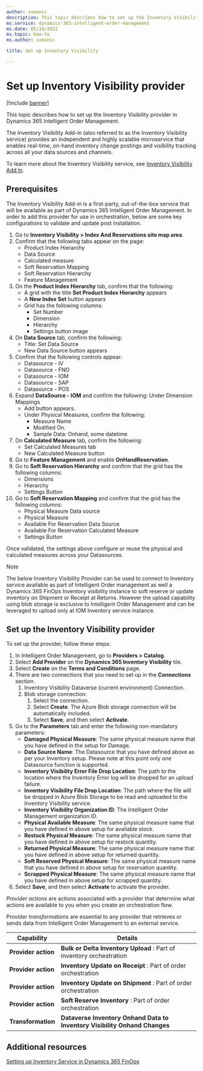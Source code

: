 ```yaml
---
author: sumanic
description: This topic describes how to set up the Inventory Visibility provider in Dynamics 365 Intelligent Order Management.
ms.service: dynamics-365-intelligent-order-management
ms.date: 05/24/2022
ms.topic: how-to
ms.author: sumanic

title: Set up Inventory Visibility

---
```


# Set up Inventory Visibility provider

[!include [banner](includes/banner.md)]

This topic describes how to set up the Inventory Visibility provider in Dynamics 365 Intelligent Order Management.

The Inventory Visibility Add-in (also referred to as the Inventory Visibility service) provides an independent and highly scalable microservice that enables real-time, on-hand inventory change postings and visibility tracking across all your data sources and channels.  
  
To learn more about the Inventory Visibility service, see [Inventory Visibility Add In](/dynamics365/supply-chain/inventory/inventory-visibility). 

## Prerequisites

The Inventory Visibility Add-in is a first-party, out-of-the-box service that will be available as part of Dynamics 365 Intelligent Order Management. In order to add this provider for use in orchestration, below are some key configurations to validate and update post installation.

1. Go to **Inventory Visibility \> Index And Reservations site map area**.
1. Confirm that the following tabs appear on the page:
    - Product Index Hierarchy
    - Data Source
    - Calculated measure
    - Soft Reservation Mapping
    - Soft Reservation Hierarchy
    - Feature Management
1. On the **Product Index Hierarchy** tab, confirm that the following:
    - A grid with the title **Set Product Index Hierarchy** appears
    - A **New Index Set** button appears
    - Grid has the following columns:
        - Set Number
        - Dimension
        - Hierarchy
        - Settings button image
1. On **Data Source** tab, confirm the following:
    - Title: Set Data Source
    - New Data Source button appears
1. Confirm that the following controls appear:
    - Datasource - IV
    - Datasource - FNO
    - Datasource - IOM
    - Datasource - SAP
    - Datasource - POS
1. Expand **DataSource - IOM** and confirm the following:
    Under Dimension Mappings
    - Add button appears. 
    - Under Physical Measures, confirm the following:
       - Measure Name
       - Modified On.
       - Sample Data: Onhand, some datetime     
1. On **Calculated Measure** tab, confirm the following:
    - Set Calculated Measures tab
    - New Calculated Measure button
1. Go to **Feature Management** and enable **OnHandReservation**.
1. Go to **Soft Reservation Hierarchy** and confirm that the grid has the following columns:
    - Dimensions
    - Hierarchy
    - Settings Button
1. Go to **Soft Reservation Mapping** and confirm that the grid has the following columns:
   - Physical Measure Data source
   - Physical Measure
   - Available For Reservation Data Source
   - Available For Reservation Calculated Measure
   - Settings Button

Once validated, the settings above configure or reuse the physical and calculated measures across your Datasources.

> [!NOTE]
> The below Inventory Visibility Provider can be used to connect to Inventory service available as part of Intelligent Order management as well a Dynamics 365 FinOps Inventory visibility instance to soft reserve or update inventory on Shipment or Receipt at Returns.
However the upload capability using blob storage is exclusive to Intelligent Order Management and can be leveraged to upload only at IOM Inventory service instance.

## Set up the Inventory Visibility provider

To set up the provider, follow these steps: 

1.  In Intelligent Order Management, go to **Providers \> Catalog**.
1.  Select **Add Provider** on the **Dynamics 365 Inventory Visibility** tile.
1.  Select **Create** on the **Terms and Conditions** page.
1.  There are two connections that you need to set up in the **Connections** section.
    1. Inventory Visibility Dataverse (current environment) Connection.
    1. Blob storage connection:
        1. Select the connection.
        1. Select **Create**. The Azure Blob storage connection will be automatically included.        
        1. Select **Save**, and then select **Activate**.
1. Go to the **Parameters** tab and enter the following non-mandatory parameters:
    - **Damaged Physical Measure**: The same physical measure name that you have defined in the setup for Damage.
    - **Data Source Name**: The Datasource that you have defined above as per your Inventory setup. Please note at this point only one Datasource function is supported.
    - **Inventory Visibility Error File Drop Location**: The path to the location where the Inventory Error log will be dropped for an upload failure.
    - **Inventory Visibility File Drop Location**: The path where the file will be dropped in Azure Blob Storage to be read and uploaded to the Inventory Visibility service.
    - **Inventory Visibility Organization ID**: The Intelligent Order Management organization ID.
    - **Physical Available Measure**:  The same physical measure name that you have defined in above setup for available stock.
    - **Restock Physical Measure**: The same physical measure name that you have defined in above setup for restock quantity.
    - **Returned Physical Measure**: The same physical measure name that you have defined in above setup for returned quantity.
    - **Soft Reserved Physical Measure**: The same physical measure name that you have defined in above setup for reservation quantity.
    - **Scrapped Physical Measure**: The same physical measure name that you have defined in above setup for scrapped quantity.
1. Select **Save**, and then select **Activate** to activate the provider.

*Provider actions* are actions associated with a provider that determine what actions are available to you when you create an orchestration flow.

Provider *transformations* are essential to any provider that retrieves or sends data from Intelligent Order Management to an external service.

|  Capability | Details |
| ------------------ | -------------------------------- |
|**Provider action**  | **Bulk or Delta Inventory Upload** : Part of inventory orchestration   | 
| **Provider action** |**Inventory Update on Receipt** : Part of order orchestration| 
| **Provider action** |**Inventory Update on Shipment** : Part of order orchestration| 
|  **Provider action** |**Soft Reserve Inventory** : Part of order orchestration|
| **Transformation**  |**Dataverse Inventory Onhand Data to Inventory Visibility Onhand Changes**|

## Additional resources

[Setting up Inventory Service in Dynamics 365 FinOps](/dynamics365/supply-chain/inventory/inventory-visibility-setup#inventory-visibility-prerequisites)
